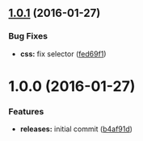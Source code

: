 <a name="1.0.1"></a>
## [1.0.1](https://github.com/hypeJunction/Elgg-menus_dropdown/compare/1.0.0...v1.0.1) (2016-01-27)


### Bug Fixes

* **css:** fix selector ([fed69f1](https://github.com/hypeJunction/Elgg-menus_dropdown/commit/fed69f1))



<a name="1.0.0"></a>
# 1.0.0 (2016-01-27)


### Features

* **releases:** initial commit ([b4af91d](https://github.com/hypeJunction/Elgg-menus_dropdown/commit/b4af91d))



